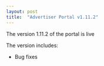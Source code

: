 ```yaml
---
layout: post
title:  "Advertiser Portal v1.11.2"
---
```


The version 1.11.2 of the portal is live

The version includes:
- Bug fixes
